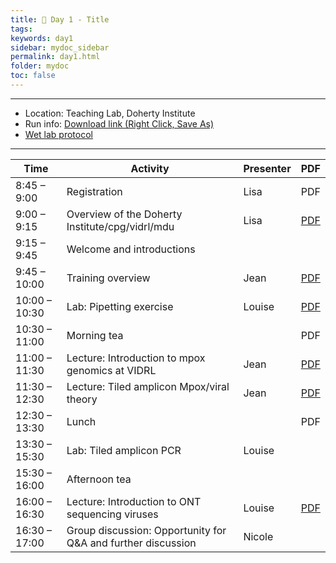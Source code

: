 ```yaml
---
title: 🧪 Day 1 - Title
tags: 
keywords: day1
sidebar: mydoc_sidebar
permalink: day1.html
folder: mydoc
toc: false
---
```


<style>
.result {
background-color: #f0f0f0;
border: 1px solid #dedede;
padding: 10px;
margin-top: 10px;
margin-bottom: 10px;
}
</style>

---

- Location: Teaching Lab, Doherty Institute
- Run info: [Download link (Right Click, Save As)](https://raw.githubusercontent.com/vidrl/training-mpxv-2025/refs/heads/main/pdf/OneDrive_1_30-06-2025.zip)
- [Wet lab protocol](https://raw.githubusercontent.com/vidrl/training-mpxv-2025/refs/heads/main/pdf/VIDRL_ONT%20Mpox%20Protocol_Wetlab_%20training_2025.pdf)
---

| **Time**         | **Activity**                                         | **Presenter**  | **PDF** |
|------------------|-----------------------------------------------------|-----------------|---------|
| 8:45 – 9:00      | Registration                                        | Lisa            | PDF     |
| 9:00 – 9:15      | Overview of the Doherty Institute/cpg/vidrl/mdu    | Lisa            | [PDF](https://raw.githubusercontent.com/vidrl/training-mpxv-2025/refs/heads/main/pdf/wetlab/CPG%20overview_Mpox%20training.pdf)     |
| 9:15 – 9:45      | Welcome and introductions                            |                 |      |
| 9:45 – 10:00     | Training overview                                   | Jean            | [PDF](https://raw.githubusercontent.com/vidrl/training-mpxv-2025/21e5a17af1dc33c47696b471b2c27a455ed456a3/pdf/wetlab/1_Mpox%20Wet%20Lab%20Day%201_Training%20Overview-1.pdf)     |
| 10:00 – 10:30    | Lab: Pipetting exercise                             | Louise          | [PDF](https://raw.githubusercontent.com/vidrl/training-mpxv-2025/21e5a17af1dc33c47696b471b2c27a455ed456a3/pdf/wetlab/2_Mpox%20Wet%20Lab%20Day1_pipetting.pdf)     |
| 10:30 – 11:00    | Morning tea                                        |                 | PDF     |
| 11:00 – 11:30    | Lecture: Introduction to mpox genomics at VIDRL   | Jean            | [PDF](https://raw.githubusercontent.com/vidrl/training-mpxv-2025/21e5a17af1dc33c47696b471b2c27a455ed456a3/pdf/wetlab/3_Mpox%20Wet%20Lab%20Day%201_INTRODUCTION%20TO%20MPOX%20GENOMICS.pdf)     |
| 11:30 – 12:30    | Lecture: Tiled amplicon Mpox/viral theory          | Jean            | [PDF](https://raw.githubusercontent.com/vidrl/training-mpxv-2025/21e5a17af1dc33c47696b471b2c27a455ed456a3/pdf/wetlab/4_Mpox%20Wet%20Lab%20Day%201_Tiled%20Amp_LECTURE.pdf)     |
| 12:30 – 13:30    | Lunch                                              |                 | PDF     |
| 13:30 – 15:30    | Lab: Tiled amplicon PCR                            | Louise          |      |
| 15:30 – 16:00    | Afternoon tea                                      |                 |      |
| 16:00 – 16:30    | Lecture: Introduction to ONT sequencing viruses     | Louise          | [PDF](https://raw.githubusercontent.com/vidrl/training-mpxv-2025/21e5a17af1dc33c47696b471b2c27a455ed456a3/pdf/wetlab/6_Mpox%20Wet%20Lab%20Day%201_ONT%20sequencing.pdf)     |
| 16:30 – 17:00    | Group discussion: Opportunity for Q&A and further discussion | Nicole          |      |
